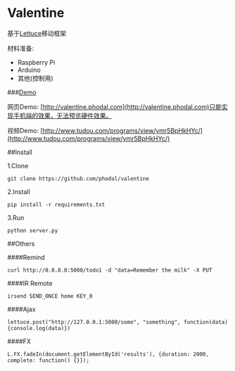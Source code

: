 # Valentine

基于[Lettuce](http://lettuce.phodal.com)移动框架

材料准备:

- Raspberry Pi
- Arduino
- 其他(控制用)

###[Demo](http://valentine.phodal.com)

网页Demo: [http://valentine.phodal.com](http://valentine.phodal.com)只能实现手机端的效果，无法预览硬件效果。

视频Demo: [http://www.tudou.com/programs/view/ymr5BpHkHYc/](http://www.tudou.com/programs/view/ymr5BpHkHYc/)


##Install

1.Clone 

    git clone https://github.com/phodal/valentine

2.Install

    pip install -r requirements.txt

3.Run

    python server.py    

##Others

####Remind

    curl http://0.0.0.0:5000/todo1 -d "data=Remember the milk" -X PUT


####IR Remote

    irsend SEND_ONCE home KEY_0

####Ajax

    lettuce.post("http://127.0.0.1:5000/some", "something", function(data){console.log(data)})

####FX

    L.FX.fadeIn(document.getElementById('results'), {duration: 2000, complete: function() {}});

